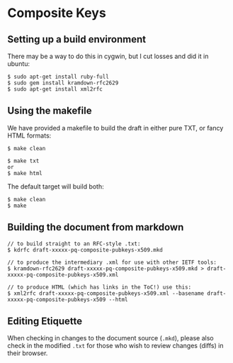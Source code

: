# Composite Keys


## Setting up a build environment

There may be a way to do this in cygwin, but I cut losses and did it in ubuntu:

    $ sudo apt-get install ruby-full
    $ sudo gem install kramdown-rfc2629
    $ sudo apt-get install xml2rfc


## Using the makefile

We have provided a makefile to build the draft in either pure TXT, or fancy HTML formats:

    $ make clean

    $ make txt
    or
    $ make html

The default target will build both:

    $ make clean
    $ make

## Building the document from markdown

    // to build straight to an RFC-style .txt:
    $ kdrfc draft-xxxxx-pq-composite-pubkeys-x509.mkd

    // to produce the intermediary .xml for use with other IETF tools:
    $ kramdown-rfc2629 draft-xxxxx-pq-composite-pubkeys-x509.mkd > draft-xxxxx-pq-composite-pubkeys-x509.xml

    // to produce HTML (which has links in the ToC!) use this:
    $ xml2rfc draft-xxxxx-pq-composite-pubkeys-x509.xml --basename draft-xxxxx-pq-composite-pubkeys-x509 --html

## Editing Etiquette

When checking in changes to the document source (`.mkd`), please also check in the modified `.txt` for those who wish to review changes (diffs) in their browser.
